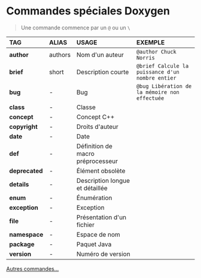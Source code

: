 # Commandes spéciales Doxygen

> Une commande commence par un `@` ou un `\`

|TAG|ALIAS|USAGE|EXEMPLE|
|:--|:--|:--|:--|
|**author**|authors|Nom d'un auteur|`@author Chuck Norris`|
|**brief**|short|Description courte|`@brief Calcule la puissance d'un nombre entier`|
|**bug**|-|Bug|`@bug Libération de la mémoire non effectuée`|
|**class**|-|Classe||
|**concept**|-|Concept C++||
|**copyright**|-|Droits d'auteur||
|**date**|-|Date||
|**def**|-|Définition de macro préprocesseur||
|**deprecated**|-|Élément obsolète||
|**details**|-|Description longue et détaillée||
|**enum**|-|Énumération||
|**exception**|-|Exception||
|**file**|-|Présentation d'un fichier||
|**namespace**|-|Espace de nom||
|**package**|-|Paquet Java||
|**version**|-|Numéro de version||

[Autres commandes...](https://www.doxygen.nl/manual/commands.html)
